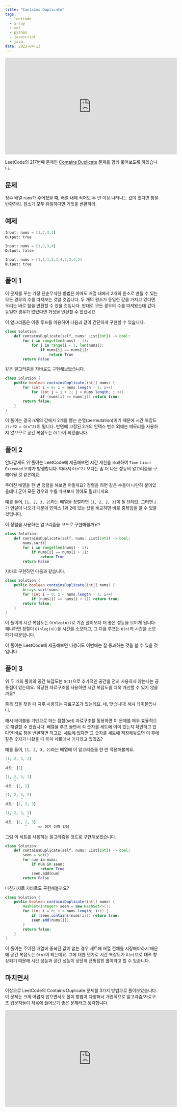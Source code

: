 ```yaml
---
title: "Contains Duplicate"
tags:
  - leetcode
  - array
  - set
  - python
  - javascript
  - java
date: 2022-04-13
---
```


<iframe width="560" height="315" src="https://www.youtube.com/embed/V5e9tBNrcxk" title="YouTube video player" frameborder="0" allow="accelerometer; autoplay; clipboard-write; encrypted-media; gyroscope; picture-in-picture" allowfullscreen></iframe>

LeetCode의 217번째 문제인 [Contains Duplicate](https://leetcode.com/problems/contains-duplicate/) 문제를 함께 풀어보도록 하겠습니다.

## 문제

정수 배열 `nums`가 주어졌을 때, 배열 내에 적어도 두 번 이상 나타나는 값이 있다면 참을 반환하라.
원소가 모두 유일하다면 거짓을 반환하라.

## 예제

```py
Input: nums = [1,2,3,1]
Output: true
```

```py
Input: nums = [1,2,3,4]
Output: false
```

```py
Input: nums = [1,1,1,3,3,4,3,2,4,2]
Output: true
```

## 풀이 1

이 문제를 푸는 가장 단순무식한 방법은 아마도 배열 내에서 2개의 원소로 만들 수 있는 모든 경우의 수를 따져보는 것일 것입니다.
두 개의 원소가 동일한 값을 가지고 있다면 우리는 바로 참을 반환할 수 있을 것입니다.
반대로 모든 경우의 수를 따져봤는데 값이 동일한 경우가 없었다면 거짓을 반환할 수 있겠네요.

이 알고리즘은 이중 루프를 이용하여 다음과 같이 간단하게 구현할 수 있습니다.

```py
class Solution:
    def containsDuplicate(self, nums: List[int]) -> bool:
        for i in range(len(nums) - 1):
            for j in range(i + 1, len(nums)):
                if nums[i] == nums[j]:
                    return True
        return False
```

같은 알고리즘을 자바로도 구현해보았습니다.

```java
class Solution {
    public boolean containsDuplicate(int[] nums) {
        for (int i = 0; i < nums.length - 1; i++)
            for (int j = i + 1; j < nums.length; j ++)
                if (nums[i] == nums[j]) return true;
        return false;
    }
}
```

이 풀이는 결국 n개의 값에서 2개를 뽑는 순열(permutation)이기 때문에 시간 복잡도가 `nP2 = O(n^2)`이 됩니다.
반면에 고정된 2개의 인덱스 변수 외에는 메모리를 사용하지 않으므로 공간 복잡도는 `O(1)`이 되겠습니다.

## 풀이 2

안타깝게도 위 풀이는 LeetCode에 제출해보면 시간 제한을 초과하여 `Time Limit Exceeded` 오류가 발생합니다.
따라서 `O(n^2)` 보다는 좀 더 나은 성능의 알고리즘을 구해야될 것 같은데요.

주어진 배열을 한 번 정렬을 해보면 어떨까요?
정렬을 하면 같은 수들이 나란히 붙어있을테니 굳이 모든 경우의 수를 따져보지 않아도 될테니까요.

예를 들어, `[1, 2, 3, 2]`라는 배열을 정렬하면 `[1, 2, 2, 3]`이 될 텐데요.
그러면 `2`가 연달아 나오기 때문에 인덱스 1과 2에 있는 값을 비교하면 바로 중복임을 알 수 있을 것입니다.

이 정렬을 사용하는 알고리즘을 코드로 구현해볼까요?

```py
class Solution:
    def containsDuplicate(self, nums: List[int]) -> bool:
        nums.sort()
        for i in range(len(nums) - 1):
            if nums[i] == nums[i + 1]:
                return True
        return False
```

자바로 구현하면 다음과 같습니다.

```java
class Solution {
    public boolean containsDuplicate(int[] nums) {
        Arrays.sort(nums);
        for (int i = 0; i < nums.length - 1; i++)
            if (nums[i] == nums[i + 1]) return true;
        return false;
    }
}
```

이 풀이의 시간 복잡도는 `O(nlog(n))`로 기존 풀이보다 더 좋은 성능을 보이게 됩니다.
왜냐하면 정렬이 `O(nlog(n))`을 시간을 소모하고, 그 다음 루프는 `O(n)`의 시간을 소모하기 때문입니다.

이 풀이는 LeetCode에 제출해보면 다행히도 이번에는 잘 통과하는 것을 볼 수 있을 것입니다.

## 풀이 3

위 두 개의 풀이의 공간 복잡도는 `O(1)`으로 추가적인 공간을 전혀 사용하지 않는다는 공통점이 있는데요.
적당한 자료구조를 사용하면 시간 복잡도를 더욱 개선할 수 있지 않을까요?

중복 값을 찾을 때 자주 사용되는 자료구조가 있는데요.
네, 맞습니다! 해시 테이블입니다.

해시 테이블을 기반으로 하는 집합(set) 자료구조를 활용하면 이 문제를 매우 효율적으로 해결할 수 있습니다.
배열을 루프 돌면서 각 숫자를 세트에 이미 있는지 확인하고 있다면 바로 참을 반환하면 되고요.
세트에 없다면 그 숫자를 세트에 저장해놓으면 이 후에 같은 숫자가 나왔을 때 이미 세트에서 기다리고 있겠죠?

예를 들어, `[1, 2, 3, 2]`라는 배열에 이 알고리즘을 한 번 적용해볼께요.

```py
[1, 2, 3, 2]
 ^
세트: {1}
```

```py
[1, 2, 3, 2]
    ^
세트: {1, 2}
```

```py
[1, 2, 3, 2]
       ^
세트: {1, 2, 3}
```

```py
[1, 2, 3, 2]
          ^
세트: {1, 2, 3}
         ^     => 여기 이미 있음
```

그럼 이 세트를 사용하는 알고리즘을 코드로 구현해보겠습니다.

```py
class Solution:
    def containsDuplicate(self, nums: List[int]) -> bool:
        seen = set()
        for num in nums:
            if num in seen:
                return True
            seen.add(num)
        return False
```

마찬가지로 자바로도 구현해볼까요?

```java
class Solution {
    public boolean containsDuplicate(int[] nums) {
        HashSet<Integer> seen = new HashSet<>();
        for (int i = 0; i < nums.length; i++) {
            if (seen.contains(nums[i])) return true;
            seen.add(nums[i]);
        }
        return false;
    }
}
```

이 풀이는 주어진 배열에 중복된 값이 없는 경우 세트에 배열 전체를 저장해야하기 때문에 공간 복잡도는 `O(n)`이 되는데요.
그에 대한 댓가로 시간 복잡도가 `O(n)`으로 대폭 향상되기 때문에 시간 성능과 공간 성능이 상당히 균형잡힌 풀이라고 할 수 있습니다.

## 마치면서

이상으로 LeetCode의 Contains Duplicate 문제를 3가지 방법으로 풀어보았습니다.
이 문제는 크게 어렵지 않으면서도 풀이 방법이 다양해서 개인적으로 알고리즘/자료구조 입문자들이 처음에 풀어보기 좋은 문제라고 생각합니다.

<iframe width="560" height="315" src="https://www.youtube.com/embed/wfU1-Lusv_0" title="YouTube video player" frameborder="0" allow="accelerometer; autoplay; clipboard-write; encrypted-media; gyroscope; picture-in-picture; web-share" allowfullscreen></iframe>
